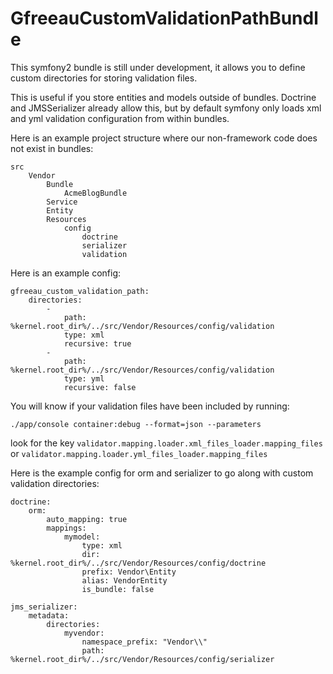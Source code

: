 GfreeauCustomValidationPathBundle
=================================

This symfony2 bundle is still under development, it allows you to define custom directories for storing validation files.

This is useful if you store entities and models outside of bundles. Doctrine and JMSSerializer already allow this, but by default symfony only loads xml and yml validation configuration from within bundles.

Here is an example project structure where our non-framework code does not exist in bundles:

```
src
    Vendor
        Bundle
            AcmeBlogBundle
        Service
        Entity
        Resources
            config
                doctrine
                serializer
                validation
```

Here is an example config:

```
gfreeau_custom_validation_path:
    directories:
        -
            path: %kernel.root_dir%/../src/Vendor/Resources/config/validation
            type: xml
            recursive: true
        -
            path: %kernel.root_dir%/../src/Vendor/Resources/config/validation
            type: yml
            recursive: false
```

You will know if your validation files have been included by running:

```
./app/console container:debug --format=json --parameters
```

look for the key `validator.mapping.loader.xml_files_loader.mapping_files` or `validator.mapping.loader.yml_files_loader.mapping_files`

Here is the example config for orm and serializer to go along with custom validation directories:

```
doctrine:
    orm:
        auto_mapping: true
        mappings:
            mymodel:
                type: xml
                dir: %kernel.root_dir%/../src/Vendor/Resources/config/doctrine
                prefix: Vendor\Entity
                alias: VendorEntity
                is_bundle: false

jms_serializer:
    metadata:
        directories:
            myvendor:
                namespace_prefix: "Vendor\\"
                path: %kernel.root_dir%/../src/Vendor/Resources/config/serializer
```
